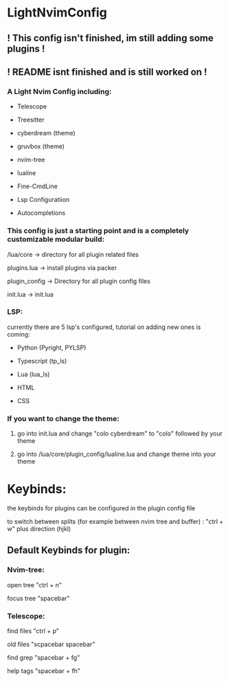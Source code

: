 # LightNvimConfig

## ! This config isn't finished, im still adding some plugins ! 
## ! README isnt finished and is still worked on !

### A Light Nvim Config including:

- Telescope

- Treesitter

- cyberdream (theme)

- gruvbox (theme)

- nvim-tree

- lualine

- Fine-CmdLine

- Lsp Configuratiion

- Autocompletions

### This config is just a starting point and is a completely customizable modular build:

/lua/core -> directory for all plugin related files

plugins.lua -> install plugins via packer

plugin_config -> Directory for all plugin config files

init.lua -> init.lua

### LSP:

currently there are 5 lsp's configured, tutorial on adding new ones is coming:

- Python (Pyright, PYLSP)

- Typescript (tp_ls)

- Lua (lua_ls)

- HTML

- CSS


### If you want to change the theme:

1. go into init.lua and change "colo cyberdream" to "colo" followed by your theme

2. go into /lua/core/plugin_config/lualine.lua and change theme into your theme


# Keybinds:

the keybinds for plugins can be configured in the plugin config file

to switch between splits (for example between nvim tree and buffer) :   "ctrl + w" plus direction (hjkl)


## Default Keybinds for plugin:


### Nvim-tree:

open tree "ctrl + n"

focus tree "spacebar"


### Telescope:

find files "ctrl + p"

old files "scpacebar spacebar"

find grep "spacebar + fg"

help tags "spacebar + fh"

